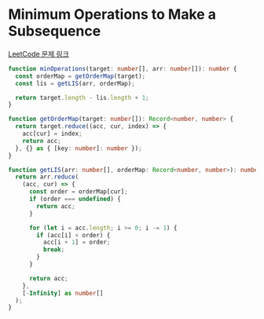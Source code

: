 # Minimum Operations to Make a Subsequence

[LeetCode 문제 링크](https://leetcode.com/problems/minimum-operations-to-make-a-subsequence)

```typescript
function minOperations(target: number[], arr: number[]): number {
  const orderMap = getOrderMap(target);
  const lis = getLIS(arr, orderMap);

  return target.length - lis.length + 1;
}

function getOrderMap(target: number[]): Record<number, number> {
  return target.reduce((acc, cur, index) => {
    acc[cur] = index;
    return acc;
  }, {} as { [key: number]: number });
}

function getLIS(arr: number[], orderMap: Record<number, number>): number[] {
  return arr.reduce(
    (acc, cur) => {
      const order = orderMap[cur];
      if (order === undefined) {
        return acc;
      }

      for (let i = acc.length; i >= 0; i -= 1) {
        if (acc[i] < order) {
          acc[i + 1] = order;
          break;
        }
      }

      return acc;
    },
    [-Infinity] as number[]
  );
}
```
